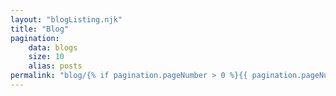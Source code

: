 ```yaml
---
layout: "blogListing.njk"
title: "Blog"
pagination:
    data: blogs
    size: 10
    alias: posts
permalink: "blog/{% if pagination.pageNumber > 0 %}{{ pagination.pageNumber + 1 }}/{% endif %}index.html"
---
```

